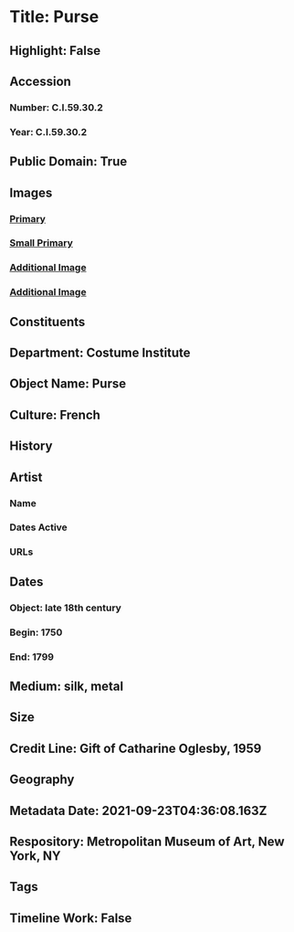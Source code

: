 # Title: Purse
## Highlight: False
## Accession
### Number: C.I.59.30.2
### Year: C.I.59.30.2
## Public Domain: True
## Images
### [Primary](https://images.metmuseum.org/CRDImages/ci/original/59.30.2_F.jpg)
### [Small Primary](https://images.metmuseum.org/CRDImages/ci/web-large/59.30.2_F.jpg)
### [Additional Image](https://images.metmuseum.org/CRDImages/ci/original/59.30.2_F2.jpg)
### [Additional Image](https://images.metmuseum.org/CRDImages/ci/original/59.30.2_d.jpg)
## Constituents
## Department: Costume Institute
## Object Name: Purse
## Culture: French
## History
## Artist
### Name
### Dates Active
### URLs
## Dates
### Object: late 18th century
### Begin: 1750
### End: 1799
## Medium: silk, metal
## Size
## Credit Line: Gift of Catharine Oglesby, 1959
## Geography
## Metadata Date: 2021-09-23T04:36:08.163Z
## Respository: Metropolitan Museum of Art, New York, NY
## Tags
## Timeline Work: False